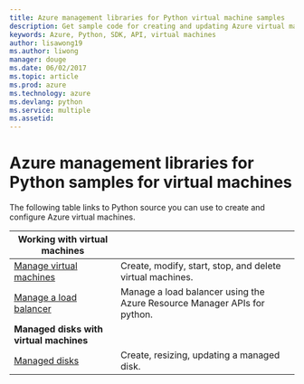 ```yaml
---
title: Azure management libraries for Python virtual machine samples
description: Get sample code for creating and updating Azure virtual machines using the Azure management libraries for Python
keywords: Azure, Python, SDK, API, virtual machines
author: lisawong19
ms.author: liwong
manager: douge
ms.date: 06/02/2017
ms.topic: article
ms.prod: azure
ms.technology: azure
ms.devlang: python
ms.service: multiple
ms.assetid: 
---
```


# Azure management libraries for Python samples for virtual machines

The following table links to Python source you can use to create and configure Azure virtual machines.

| **Working with virtual machines** || 
|---|---|
| [Manage virtual machines][1] | Create, modify, start, stop, and delete virtual machines. |
| [Manage a load balancer ][2] | Manage a load balancer using the Azure Resource Manager APIs for python. |
| **Managed disks with virtual machines** || 
| [Managed disks][3] | Create, resizing, updating a managed disk.|

[1]: https://azure.microsoft.com/resources/samples/virtual-machines-python-manage/
[2]: https://github.com/Azure-Samples/network-python-manage-loadbalancer
[3]: python-sdk-azure-samples-managed-disks.md